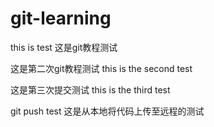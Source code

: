 # git-learning

this is test
这是git教程测试


这是第二次git教程测试
this is the second test


这是第三次提交测试
this is the third test

git push test
这是从本地将代码上传至远程的测试
